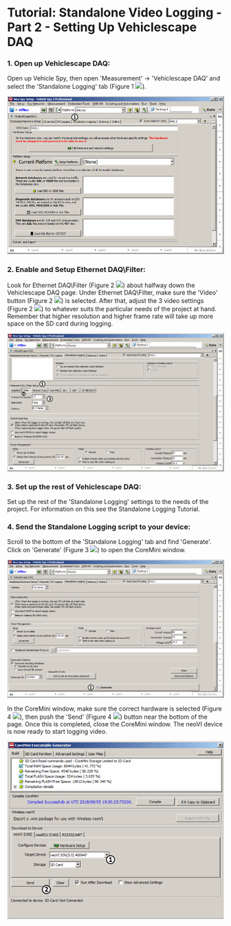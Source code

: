 # Tutorial: Standalone Video Logging - Part 2 - Setting Up Vehiclescape DAQ

### 1. Open up Vehiclescape DAQ:

Open up Vehicle Spy, then open 'Measurement' -> 'Vehiclescape DAQ' and select the 'Standalone Logging' tab (Figure 1 ![](https://cdn.intrepidcs.net/support/VehicleSpy/assets/1.gif)).

![Figure 1](../../.gitbook/assets/VLPart2Img1.gif)

### 2. Enable and Setup Ethernet DAQ\Filter:

Look for Ethernet DAQ\Filter (Figure 2 ![](https://cdn.intrepidcs.net/support/VehicleSpy/assets/1.gif)) about halfway down the Vehiclescape DAQ page. Under Ethernet DAQ\Filter, make sure the 'Video' button (Figure 2 ![](https://cdn.intrepidcs.net/support/VehicleSpy/assets/2.gif)) is selected. After that, adjust the 3 video settings (Figure 2 ![](https://cdn.intrepidcs.net/support/VehicleSpy/assets/3.gif)) to whatever suits the particular needs of the project at hand. Remember that higher resolution and higher frame rate will take up more space on the SD card during logging.

![Figure 2](../../.gitbook/assets/VLPart2Img2.gif)

### 3. Set up the rest of Vehiclescape DAQ:

Set up the rest of the 'Standalone Logging' settings to the needs of the project. For information on this see the Standalone Logging Tutorial.

### 4. Send the Standalone Logging script to your device:

Scroll to the bottom of the 'Standalone Logging' tab and find 'Generate'. Click on 'Generate' (Figure 3 ![](https://cdn.intrepidcs.net/support/VehicleSpy/assets/1.gif)) to open the CoreMini window.

![Figure 3](../../.gitbook/assets/VLPart2Img3.gif)

In the CoreMini window, make sure the correct hardware is selected (Figure 4 ![](https://cdn.intrepidcs.net/support/VehicleSpy/assets/1.gif)), then push the 'Send' (Figure 4 ![](https://cdn.intrepidcs.net/support/VehicleSpy/assets/2.gif)) button near the bottom of the page. Once this is completed, close the CoreMini window. The neoVI device is now ready to start logging video.

![Figure 4](../../.gitbook/assets/VLPart2Img4.gif)

